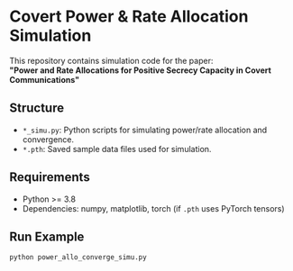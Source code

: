 # Covert Power & Rate Allocation Simulation

This repository contains simulation code for the paper:  
**"Power and Rate Allocations for Positive Secrecy Capacity in Covert Communications"**  

## Structure

- `*_simu.py`: Python scripts for simulating power/rate allocation and convergence.
- `*.pth`: Saved sample data files used for simulation.

## Requirements

- Python >= 3.8  
- Dependencies: numpy, matplotlib, torch (if `.pth` uses PyTorch tensors)

## Run Example

```bash
python power_allo_converge_simu.py
